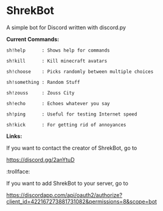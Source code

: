 # ShrekBot
A simple bot for Discord written with discord.py


**Current Commands:**
```
sh!help      : Shows help for commands

sh!kill      : Kill minecraft avatars

sh!choose    : Picks randomly between multiple choices

sh!something : Random Stuff

sh!zouss     : Zouss City

sh!echo      : Echoes whatever you say

sh!ping      : Useful for testing Internet speed

sh!kick      : For getting rid of annoyances
```
**Links:**

If you want to contact the creator of ShrekBot, go to

https://discord.gg/2anYtuD

:trollface:

If you want to add ShrekBot to your server, go to 

https://discordapp.com/api/oauth2/authorize?client_id=422167273881731082&permissions=8&scope=bot
